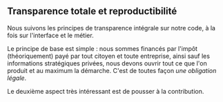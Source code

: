 ## Transparence totale et reproductibilité

Nous suivons les principes de transparence intégrale sur notre code, à la fois sur l'interface et le métier. 

Le principe de base est simple : nous sommes financés par l'impôt (théoriquement) payé par tout citoyen et toute entreprise, ainsi sauf les informations stratégiques privées, nous devons ouvrir tout ce que l'on produit et au maximum la démarche. C'est de toutes façon *une obligation légale*. 

Le deuxième aspect très intéressant est de pousser à la contribution. 





